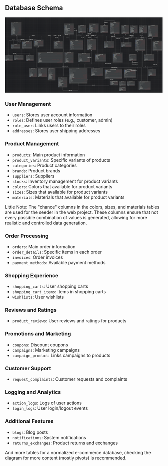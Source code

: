 ## Database Schema

![Diagram of DB](./diagram.png)

### User Management
- `users`: Stores user account information
- `roles`: Defines user roles (e.g., customer, admin)
- `role_user`: Links users to their roles
- `addresses`: Stores user shipping addresses

### Product Management
- `products`: Main product information
- `product_variants`: Specific variants of products
- `categories`: Product categories
- `brands`: Product brands
- `suppliers`: Suppliers
- `stocks`: Inventory management for product variants
- `colors`: Colors that available for product variants
- `sizes`: Sizes that available for product variants
- `materials`: Materials that available for product variants

Little Note: The "chance" columns in the colors, sizes, and materials tables are used for the seeder in the web project. These columns ensure that not every possible combination of values is generated, allowing for more realistic and controlled data generation.

### Order Processing
- `orders`: Main order information
- `order_details`: Specific items in each order
- `invoices`: Order invoices
- `payment_methods`: Available payment methods

### Shopping Experience
- `shopping_carts`: User shopping carts
- `shopping_cart_items`: Items in shopping carts
- `wishlists`: User wishlists

### Reviews and Ratings
- `product_reviews`: User reviews and ratings for products

### Promotions and Marketing
- `coupons`: Discount coupons
- `campaigns`: Marketing campaigns
- `campaign_product`: Links campaigns to products

### Customer Support
- `request_complaints`: Customer requests and complaints

### Logging and Analytics
- `action_logs`: Logs of user actions
- `login_logs`: User login/logout events

### Additional Features
- `blogs`: Blog posts
- `notifications`: System notifications
- `returns_exchanges`: Product returns and exchanges

And more tables for a normalized e-commerce database, checking the diagram for more content (mostly pivots) is recommended. 
